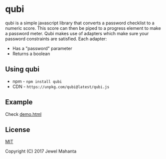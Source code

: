 # qubi
qubi is a simple javascript library that converts a password
checklist to a numeric score. This score can then be piped to a
progress element to make a password meter. Qubi makes use of
adapters which make sure your password constraints are satisfied.
Each adapter:
   * Has a "password" parameter
   * Returns a boolean

## Using qubi
* npm - `npm install qubi`
* CDN - `https://unpkg.com/qubi@latest/qubi.js`

## Example
Check [demo.html](https://github.com/lap00zza/qubi/blob/master/demo.html)

## License
[MIT](https://github.com/lap00zza/qubi/blob/master/LICENSE)

Copyright (C) 2017 Jewel Mahanta
